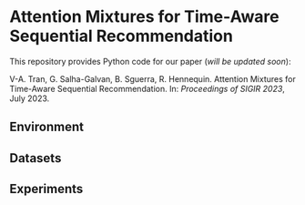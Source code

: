# Attention Mixtures for Time-Aware Sequential Recommendation

This repository provides Python code for our paper (*will be updated soon*):

V-A. Tran, G. Salha-Galvan, B. Sguerra, R. Hennequin. Attention Mixtures for Time-Aware Sequential Recommendation. In: *Proceedings of SIGIR 2023*, July 2023.

## Environment

## Datasets

## Experiments
